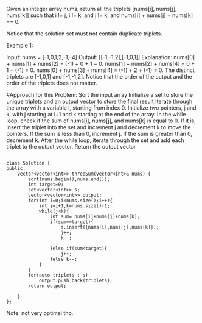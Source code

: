 Given an integer array nums, return all the triplets [nums[i], nums[j], nums[k]] such that i != j, i != k, and j != k, and nums[i] + nums[j] + nums[k] == 0.

Notice that the solution set must not contain duplicate triplets.

Example 1:

Input: nums = [-1,0,1,2,-1,-4]
Output: [[-1,-1,2],[-1,0,1]]
Explanation: 
nums[0] + nums[1] + nums[2] = (-1) + 0 + 1 = 0.
nums[1] + nums[2] + nums[4] = 0 + 1 + (-1) = 0.
nums[0] + nums[3] + nums[4] = (-1) + 2 + (-1) = 0.
The distinct triplets are [-1,0,1] and [-1,-1,2].
Notice that the order of the output and the order of the triplets does not matter.

#Approach for this Problem:
Sort the input array
Initialize a set to store the unique triplets and an output vector to store the final result
Iterate through the array with a variable i, starting from index 0.
Initialize two pointers, j and k, with j starting at i+1 and k starting at the end of the array.
In the while loop, check if the sum of nums[i], nums[j], and nums[k] is equal to 0. If it is, insert the triplet into the set and increment j and decrement k to move the pointers.
If the sum is less than 0, increment j. If the sum is greater than 0, decrement k.
After the while loop, iterate through the set and add each triplet to the output vector.
Return the output vector
```

class Solution {
public:
    vector<vector<int>> threeSum(vector<int>& nums) {
        sort(nums.begin(),nums.end());
        int target=0;
        set<vector<int>> s;
        vector<vector<int>> output;
        for(int i=0;i<nums.size();i++){
            int j=i+1,k=nums.size()-1;
            while(j<k){
                int sum= nums[i]+nums[j]+nums[k];
                if(sum==target){
                    s.insert({nums[i],nums[j],nums[k]});
                    j++;
                    k--;

                }else if(sum<target){
                    j++;
                }else k--;
            }
        }
        for(auto triplets : s)
            output.push_back(triplets);
        return output;

    }
};
```

Note: not very optimal tho.
